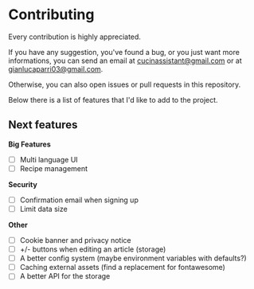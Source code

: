 # Contributing

Every contribution is highly appreciated.

If you have any suggestion, you've found a bug, or you just want more informations,
you can send an email at [cucinassistant@gmail.com](mailto:cucinassistant@gmail.com) or at
[gianlucaparri03@gmail.com](mailto:gianlucaparri03@gmail.com).

Otherwise, you can also open issues or pull requests in this repository.

Below there is a list of features that I'd like to add to the project.


## Next features

**Big Features**
- [ ] Multi language UI
- [ ] Recipe management

**Security**
- [ ] Confirmation email when signing up
- [ ] Limit data size

**Other**
- [ ] Cookie banner and privacy notice
- [ ] +/- buttons when editing an article (storage)
- [ ] A better config system (maybe environment variables with defaults?)
- [ ] Caching external assets (find a replacement for fontawesome)
- [ ] A better API for the storage
